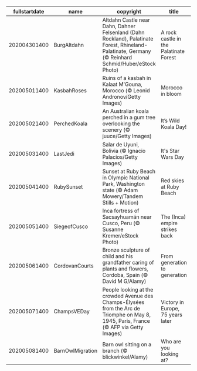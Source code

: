 |fullstartdate|name|copyright|title|image|
|--|--|--|--|--|
202004301400|BurgAltdahn|Altdahn Castle near Dahn, Dahner Felsenland (Dahn Rockland), Palatinate Forest, Rhineland-Palatinate, Germany (© Reinhard Schmid/Huber/eStock Photo)|A rock castle in the Palatinate Forest|![](/en-AU/2020/05/202004301400BurgAltdahn.jpg)|
202005011400|KasbahRoses|Ruins of a kasbah in Kalaat M'Gouna, Morocco (© Leonid Andronov/Getty Images)|Morocco in bloom|![](/en-AU/2020/05/202005011400KasbahRoses.jpg)|
202005021400|PerchedKoala|An Australian koala perched in a gum tree overlooking the scenery (© juuce/Getty Images)|It’s Wild Koala Day!|![](/en-AU/2020/05/202005021400PerchedKoala.jpg)|
202005031400|LastJedi|Salar de Uyuni, Bolivia (© Ignacio Palacios/Getty Images)|It's Star Wars Day|![](/en-AU/2020/05/202005031400LastJedi.jpg)|
202005041400|RubySunset|Sunset at Ruby Beach in Olympic National Park, Washington state (© Adam Mowery/Tandem Stills + Motion)|Red skies at Ruby Beach|![](/en-AU/2020/05/202005041400RubySunset.jpg)|
202005051400|SiegeofCusco|Inca fortress of Sacsayhuamán near Cusco, Peru (© Susanne Kremer/eStock Photo)|The (Inca) empire strikes back|![](/en-AU/2020/05/202005051400SiegeofCusco.jpg)|
202005061400|CordovanCourts|Bronze sculpture of child and his grandfather caring of plants and flowers, Cordoba, Spain (© David M G/Alamy)|From generation to generation|![](/en-AU/2020/05/202005061400CordovanCourts.jpg)|
202005071400|ChampsVEDay|People looking at the crowded Avenue des Champs-Élysées from the Arc de Triomphe on May 8, 1945, Paris, France (© AFP via Getty Images)|Victory in Europe, 75 years later|![](/en-AU/2020/05/202005071400ChampsVEDay.jpg)|
202005081400|BarnOwlMigration|Barn owl sitting on a branch (© blickwinkel/Alamy)|Who are you looking at?|![](/en-AU/2020/05/202005081400BarnOwlMigration.jpg)|
